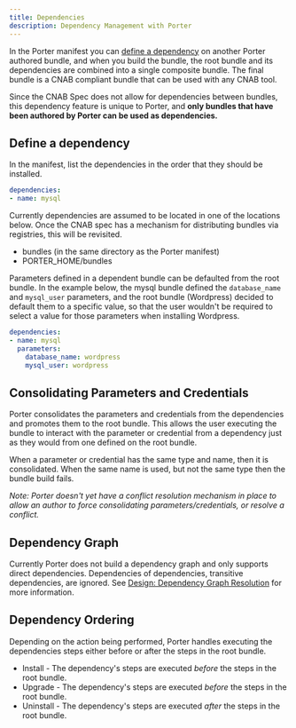 ```yaml
---
title: Dependencies
description: Dependency Management with Porter
---
```


In the Porter manifest you can [define a dependency](#define-a-dependency) on another 
Porter authored bundle, and when you build the bundle, the root bundle and its dependencies 
are combined into a single composite bundle. The final bundle is a CNAB compliant bundle
that can be used with any CNAB tool.

Since the CNAB Spec does not allow for dependencies between bundles, this dependency feature
is unique to Porter, and **only bundles that have been authored by Porter can be used as dependencies.**

## Define a dependency

In the manifest, list the dependencies in the order that they should be
installed.

```yaml
dependencies:
- name: mysql
```

Currently dependencies are assumed to be located in one of the locations below.
Once the CNAB spec has a mechanism for distributing bundles via registries, this
will be revisited.

* bundles (in the same directory as the Porter manifest)
* PORTER_HOME/bundles

Parameters defined in a dependent bundle can be defaulted from the root bundle.
In the example below, the mysql bundle defined the `database_name` and
`mysql_user` parameters, and the root bundle (Wordpress) decided to default them
to a specific value, so that the user wouldn't be required to select a value for
those parameters when installing Wordpress.

```yaml
dependencies:
- name: mysql
  parameters:
    database_name: wordpress
    mysql_user: wordpress
```

## Consolidating Parameters and Credentials

Porter consolidates the parameters and credentials from the dependencies and
promotes them to the root bundle. This allows the user executing the bundle to
interact with the parameter or credential from a dependency just as they would
from one defined on the root bundle.

When a parameter or credential has the same type and name, then it is
consolidated. When the same name is used, but not the same type then the bundle
build fails.

_Note: Porter doesn't yet have a conflict resolution mechanism in place to
allow an author to force consolidating parameters/credentials, or resolve a
conflict._

## Dependency Graph

Currently Porter does not build a dependency graph and only supports direct
dependencies. Dependencies of dependencies, transitive dependencies, are
ignored. See [Design: Dependency Graph Resolution](https://github.com/deislabs/porter/issues/69) for more information.

## Dependency Ordering

Depending on the action being performed, Porter handles executing the dependencies
steps either before or after the steps in the root bundle.

* Install - The dependency's steps are executed _before_ the steps in the root bundle.
* Upgrade - The dependency's steps are executed _before_ the steps in the root bundle.
* Uninstall - The dependency's steps are executed _after_ the steps in the root bundle.